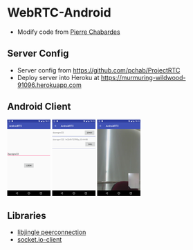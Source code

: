 # WebRTC-Android
- Modify code from [Pierre Chabardes](mailto:pierre@chabardes.net)
## Server Config
- Server config from https://github.com/pchab/ProjectRTC
- Deploy server into Heroku at https://murmuring-wildwood-91096.herokuapp.com

## Android Client
<img src="screenshots/1.png" width="100px" />
<img src="screenshots/2.png" width="100px" />
<img src="screenshots/3.png" width="100px" />

## Libraries
- [libjingle peerconnection](https://code.google.com/p/webrtc/)
- [socket.io-client](https://github.com/nkzawa/socket.io-client.java)

